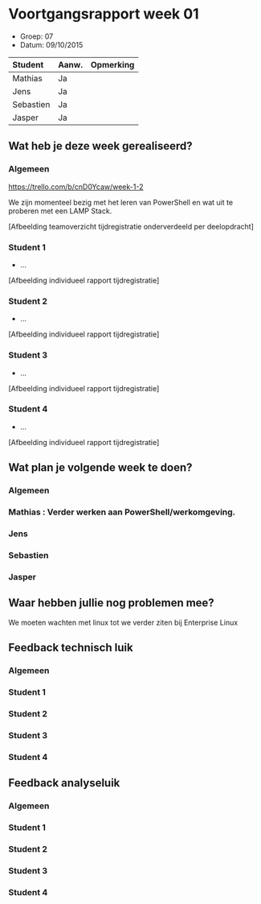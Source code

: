 # Voortgangsrapport week 01

* Groep: 07
* Datum: 09/10/2015

| Student  | Aanw. | Opmerking |
| :---     | :---  | :---      |
| Mathias  |  Ja   |           |
| Jens     |  Ja   |           |
| Sebastien|  Ja   |           |
| Jasper   |  Ja   |           |



## Wat heb je deze week gerealiseerd?

### Algemeen

https://trello.com/b/cnD0Ycaw/week-1-2

We zijn momenteel bezig met het leren van PowerShell en wat uit te proberen met een LAMP Stack.


[Afbeelding teamoverzicht tijdregistratie onderverdeeld per deelopdracht]

### Student 1

* ...

[Afbeelding individueel rapport tijdregistratie]

### Student 2

* ...

[Afbeelding individueel rapport tijdregistratie]

### Student 3

* ...

[Afbeelding individueel rapport tijdregistratie]

### Student 4

* ...

[Afbeelding individueel rapport tijdregistratie]

## Wat plan je volgende week te doen?

### Algemeen
### Mathias : Verder werken aan PowerShell/werkomgeving.
### Jens
### Sebastien
### Jasper

## Waar hebben jullie nog problemen mee?

We moeten wachten met linux tot we verder ziten bij Enterprise Linux

## Feedback technisch luik

### Algemeen

### Student 1
### Student 2
### Student 3
### Student 4

## Feedback analyseluik

### Algemeen

### Student 1
### Student 2
### Student 3
### Student 4


